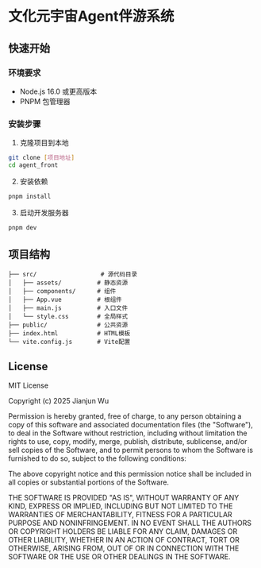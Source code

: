 # 文化元宇宙Agent伴游系统

## 快速开始

### 环境要求

- Node.js 16.0 或更高版本
- PNPM 包管理器

### 安装步骤

1. 克隆项目到本地

```bash
git clone [项目地址]
cd agent_front
```

2. 安装依赖

```bash
pnpm install
```

3. 启动开发服务器

```bash
pnpm dev
```

## 项目结构

```
├── src/                  # 源代码目录
│   ├── assets/          # 静态资源
│   ├── components/      # 组件
│   ├── App.vue          # 根组件
│   ├── main.js          # 入口文件
│   └── style.css        # 全局样式
├── public/              # 公共资源
├── index.html           # HTML模板
└── vite.config.js       # Vite配置
```

## License

MIT License

Copyright (c) 2025 Jianjun Wu

Permission is hereby granted, free of charge, to any person obtaining a copy
of this software and associated documentation files (the "Software"), to deal
in the Software without restriction, including without limitation the rights
to use, copy, modify, merge, publish, distribute, sublicense, and/or sell
copies of the Software, and to permit persons to whom the Software is
furnished to do so, subject to the following conditions:

The above copyright notice and this permission notice shall be included in all
copies or substantial portions of the Software.

THE SOFTWARE IS PROVIDED "AS IS", WITHOUT WARRANTY OF ANY KIND, EXPRESS OR
IMPLIED, INCLUDING BUT NOT LIMITED TO THE WARRANTIES OF MERCHANTABILITY,
FITNESS FOR A PARTICULAR PURPOSE AND NONINFRINGEMENT. IN NO EVENT SHALL THE
AUTHORS OR COPYRIGHT HOLDERS BE LIABLE FOR ANY CLAIM, DAMAGES OR OTHER
LIABILITY, WHETHER IN AN ACTION OF CONTRACT, TORT OR OTHERWISE, ARISING FROM,
OUT OF OR IN CONNECTION WITH THE SOFTWARE OR THE USE OR OTHER DEALINGS IN THE
SOFTWARE.
